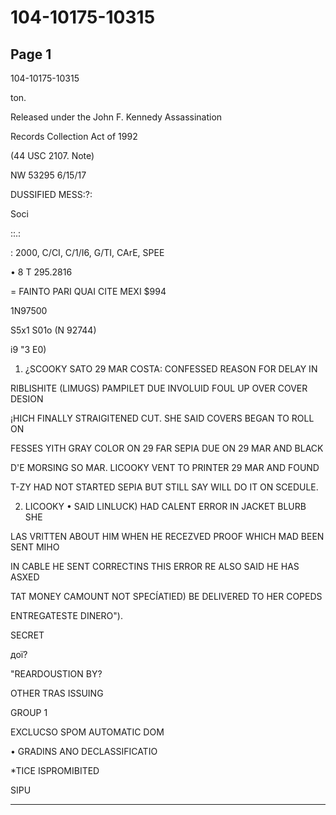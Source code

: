 # 104-10175-10315

## Page 1

104-10175-10315

ton.

Released under the John F. Kennedy Assassination

Records Collection Act of 1992

(44 USC 2107. Note)

NW 53295 6/15/17

DUSSIFIED MESS:?:

Soci

::.:

: 2000, C/CI, C/1/I6, G/TI, CArE, SPEE

• 8 Т 295.2816

= FAINTO PARI QUAI CITE MEXI $994

1N97500

S5x1 S01o (N 92744)

i9 "3 E0)

1. ¿SCOOKY SATO 29 MAR COSTA: CONFESSED REASON FOR DELAY IN

RIBLISHITE (LIMUGS) PAMPILET DUE INVOLUID FOUL UP OVER COVER DESION

¡HICH FINALLY STRAIGITENED CUT. SHE SAID COVERS BEGAN TO ROLL ON

FESSES YITH GRAY COLOR ON 29 FAR SEPIA DUE ON 29 MAR AND BLACK

D'E MORSING SO MAR. LICOOKY VENT TO PRINTER 29 MAR AND FOUND

T-ZY HAD NOT STARTED SEPIA BUT STILL SAY WILL DO IT ON SCEDULE.

2. LICOOKY • SAID LINLUCK) HAD CALENT ERROR IN JACKET BLURB SHE

LAS VRITTEN ABOUT HIM WHEN HE RECEZVED PROOF WHICH MAD BEEN SENT MIHO

IN CABLE HE SENT CORRECTINS THIS ERROR RE ALSO SAID HE HAS ASXED

TAT MONEY CAMOUNT NOT SPECÍATIED) BE DELIVERED TO HER COPEDS

ENTREGATESTE DINERO").

SECRET

дої?

"REARDOUSTION BY?

OTHER TRAS ISSUING

GROUP 1

EXCLUCSO SPOM AUTOMATIC DOM

• GRADINS ANO DECLASSIFICATIO

*TICE ISPROMIBITED

SIPU

---

